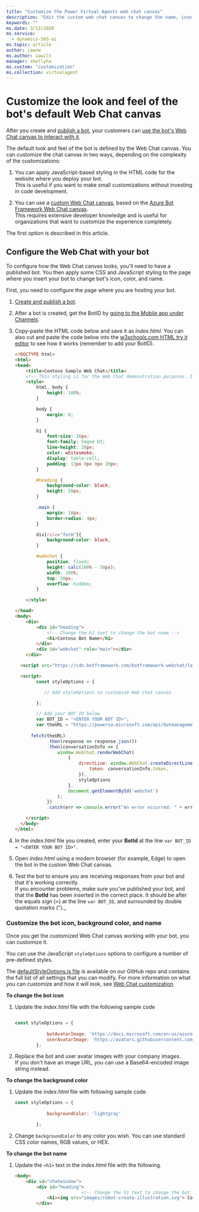 ```yaml
---
title: "Customize the Power Virtual Agents web chat canvas"
description: "Edit the custom web chat canvas to change the name, icon, and color of your bot with CSS and JavaScript styling."
keywords: ""
ms.date: 3/13/2020
ms.service:
  - dynamics-365-ai
ms.topic: article
author: iaanw
ms.author: iawilt
manager: shellyha
ms.custom: "customization"
ms.collection: virtualagent
---
```


# Customize the look and feel of the bot's default Web Chat canvas



After you create and [publish a bot](publication-fundamentals-publish-channels.md), your customers can [use the bot's Web Chat canvas to interact with it](publication-connect-bot-to-web-channels.md).


The default look and feel of the bot is defined by the Web Chat canvas. You can customize the chat canvas in two ways, depending on the complexity of the customizations:


1. You can apply JavaScript-based styling in the HTML code for the website where you deploy your bot.  
    This is useful if you want to make small customizations without investing in code development.

2. You can use a [custom Web Chat canvas](extend-custom-canvas-connect.md), based on the [Azure Bot Framework Web Chat canvas](https://github.com/microsoft/BotFramework-WebChat).  
    This requires extensive developer knowledge and is useful for organizations that want to customize the experience completely.

The first option is described in this article.


## Configure the Web Chat with your bot

To configure how the Web Chat canvas looks, you'll need to have a published bot. You then apply some CSS and JavaScript styling to the page where you insert your bot to change bot's icon, color, and name.

First, you need to configure the page where you are hosting your bot.

1.	[Create and publish a bot](fundamentals-get-started.md).

2.	After a bot is created, get the BotID by [going to the Mobile app under Channels](publication-connect-bot-to-custom-application.md#retrieve-your-power-virtual-agent-bot-parameters). 

3.	Copy-paste the HTML code below and save it as *index.html*.
    You can also cut and paste the code below into the [w3schools.com HTML try it editor](https://www.w3schools.com/html/tryit.asp?filename=tryhtml_default) to see how it works (remember to add your BotID).  

    ```HTML
    <!DOCTYPE html>
    <html>
    <head>
        <title>Contoso Sample Web Chat</title> 
        <!-- This styling is for the Web Chat demonstration purposes. It is recommended that style is moved to separate file for organization in larger projects -->
        <style>
            html, body {
                height: 100%;
            }

            body {
                margin: 0;
            }

            h1 {
                font-size: 16px;
                font-family: Segoe UI;
                line-height: 20px;
                color: whitesmoke;
                display: table-cell;
                padding: 13px 0px 0px 20px;
            }

            #heading {
                background-color: black;
                height: 50px;
            }

            .main {
                margin: 18px;
                border-radius: 4px;
            }

            div[role="form"]{
                background-color: black;
            }

            #webchat {
                position: fixed;
                height: calc(100% - 50px);
                width: 100%;
                top: 50px;
                overflow: hidden;
            }

        </style>

    </head>
    <body>
        <div>
            <div id="heading">
                <!-- Change the h1 text to change the bot name -->    
                <h1>Contoso Bot Name</h1>
            </div>
            <div id="webchat" role="main"></div>
        </div>    

      <script src="https://cdn.botframework.com/botframework-webchat/latest/webchat.js"></script>

      <script>
            const styleOptions = {

               // Add styleOptions to customize Web Chat canvas

            };

            // Add your BOT ID below 
            var BOT_ID = "<ENTER YOUR BOT ID>"; 
            var theURL = "https://powerva.microsoft.com/api/botmanagement/v1/directline/directlinetoken?botId=" + BOT_ID;
        
          fetch(theURL)
                .then(response => response.json())
                .then(conversationInfo => {
                    window.WebChat.renderWebChat(
                        {
                            directLine: window.WebChat.createDirectLine({
                                token: conversationInfo.token,
                            }),
                            styleOptions
                        },
                        document.getElementById('webchat')
                    );
                })
                .catch(err => console.error("An error occurred: " + err));

        </script>
      </body>
    </html>
    ```


4.	In the *index.html* file you created, enter your **BotId** at the line `var BOT_ID = "<ENTER YOUR BOT ID>"`.

5.	Open *index.html* using a modern browser (for example, Edge) to open the bot in the custom Web Chat canvas.

6.	Test the bot to ensure you are receiving responses from your bot and that it's working correctly.  
    If you encounter problems, make sure you've published your bot, and that the **BotId** has been inserted in the correct place. It should be after the equals sign (=) at the line `var BOT_ID`, and surrounded by double quotation marks (")._

### Customize the bot icon, background color, and name


Once you get the customized Web Chat canvas working with your bot, you can customize it. 

You can use the JavaScript `styleOptions` options to configure a number of pre-defined styles. 

The [defaultStyleOptions.js file](https://github.com/Microsoft/BotFramework-WebChat/blob/master/packages/component/src/Styles/defaultStyleOptions.js) is available on our GitHub repo and contains the full list of all settings that you can modify. For more information on what you can customize and how it will look, see [Web Chat customization](/azure/bot-service/bot-builder-webchat-customization?view=azure-bot-service-4.0).


**To change the bot icon**

1. Update the *index.html* file with the following sample code

    ```js

    const styleOptions = {
           
                botAvatarImage: 'https://docs.microsoft.com/en-us/azure/bot-service/v4sdk/media/logo_bot.svg',
                userAvatarImage: 'https://avatars.githubusercontent.com/u/661465'
            };  

    ```


2.  Replace the bot and user avatar images with your company images.  
    If you don't have an image URL, you can use a Base64-encoded image string instead. 


**To change the background color**

1. Update the *index.html* file with following sample code. 

    ```js
    const styleOptions = {
           
                backgroundColor: 'lightgray'

            };  

    ```

2. Change `backgroundColor` to any color you wish. You can use standard CSS color names, RGB values, or HEX.

**To change the bot name**

1. Update the `<h1>` text in the *index.html* file with the following.

    ```HTML
    <body>
        <div id="chatwindow">
            <div id="heading">
                             <!-- Change the h1 text to change the bot name -->
                <h1><img src="images/robot-create-illustration.svg"> Contoso Bot Name</h1>
            </div>

    ```




